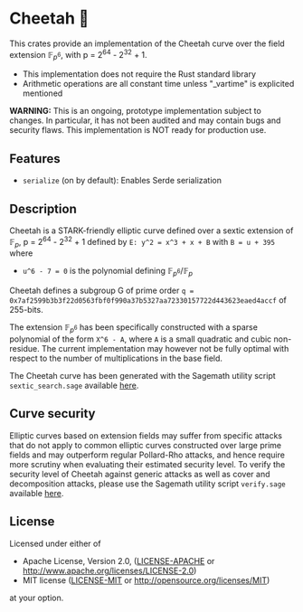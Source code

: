 # Cheetah 🐆

This crates provide an implementation of the Cheetah curve over the field extension $\mathbb{F}_{p^6}$, with p = 2<sup>64</sup> - 2<sup>32</sup> + 1.

* This implementation does not require the Rust standard library
* Arithmetic operations are all constant time unless "_vartime" is explicited mentioned

**WARNING:** This is an ongoing, prototype implementation subject to changes. In particular, it has not been audited and may contain bugs and security flaws. This implementation is NOT ready for production use.

## Features

* `serialize` (on by default): Enables Serde serialization

## Description

Cheetah is a STARK-friendly elliptic curve defined over a sextic extension of $\mathbb{F}_p$, p = 2<sup>64</sup> - 2<sup>32</sup> + 1 defined by
`E: y^2 = x^3 + x + B` with 
`B = u + 395`
where
- `u^6 - 7 = 0` is the polynomial defining $\mathbb{F}_{p^6} / \mathbb{F}_p$

Cheetah defines a subgroup G of prime order `q = 0x7af2599b3b3f22d0563fbf0f990a37b5327aa72330157722d443623eaed4accf` of 255-bits.

The extension $\mathbb{F}_{p^6}$ has been specifically constructed with a sparse polynomial of the form `X^6 - A`, where `A` is a small quadratic and cubic non-residue. The current implementation may however not be fully optimal with respect to the number of multiplications in the base field.

The Cheetah curve has been generated with the Sagemath utility script `sextic_search.sage` available [here](https://github.com/Toposware/cheetah_evidence).


## Curve security

Elliptic curves based on extension fields may suffer from specific attacks that do not apply to common elliptic curves constructed over large prime fields and may outperform regular Pollard-Rho attacks, and hence require more scrutiny when evaluating their estimated security level. To verify the security level
of Cheetah against generic attacks as well as cover and decomposition attacks, please use the Sagemath utility script `verify.sage` available
[here](https://github.com/Toposware/cheetah_evidence).

## License

Licensed under either of

 * Apache License, Version 2.0, ([LICENSE-APACHE](LICENSE-APACHE) or http://www.apache.org/licenses/LICENSE-2.0)
 * MIT license ([LICENSE-MIT](LICENSE-MIT) or http://opensource.org/licenses/MIT)

at your option.
